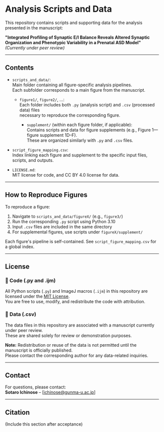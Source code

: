 # Analysis Scripts and Data

This repository contains scripts and supporting data for the analysis presented in the manuscript:

**"Integrated Profiling of Synaptic E/I Balance Reveals Altered Synaptic Organization and Phenotypic Variability in a Prenatal ASD Model"**  
*(Currently under peer review)*

---

## Contents

- `scripts_and_data/`:  
  Main folder containing all figure-specific analysis pipelines.  
  Each subfolder corresponds to a main figure from the manuscript.

  - `figure1/`, `figure2/`, ...:  
    Each folder includes both `.py` (analysis script) and `.csv` (processed data) files  
    necessary to reproduce the corresponding figure.

    - `supplement/` (within each figure folder, if applicable):  
      Contains scripts and data for figure supplements (e.g., Figure 1—figure supplement 1D–F).  
      These are organized similarly with `.py` and `.csv` files.

- `script_figure_mapping.csv`:  
  Index linking each figure and supplement to the specific input files, scripts, and outputs.

- `LICENSE.md`:  
  MIT license for code, and CC BY 4.0 license for data.

---

## How to Reproduce Figures

To reproduce a figure:

1. Navigate to `scripts_and_data/figureX/` (e.g., `figure3/`)
2. Run the corresponding `.py` script using Python 3.10
3. Input `.csv` files are included in the same directory
4. For supplemental figures, use scripts under `figureX/supplement/`

Each figure's pipeline is self-contained. See `script_figure_mapping.csv` for a global index.

---

## License

### 🔹 Code (.py and .ijm)

All Python scripts (`.py`) and ImageJ macros (`.ijm`) in this repository are licensed under the [MIT License](LICENSE.md).  
You are free to use, modify, and redistribute the code with attribution.

### 🔹 Data (.csv)

The data files in this repository are associated with a manuscript currently under peer review.  
These are shared solely for review or demonstration purposes.

**Note:** Redistribution or reuse of the data is not permitted until the manuscript is officially published.  
Please contact the corresponding author for any data-related inquiries.

---

## Contact

For questions, please contact:  
**Sotaro Ichinose** – [ichinose@gunma-u.ac.jp]

---

## Citation

(Include this section after acceptance)

